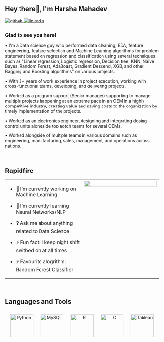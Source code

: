 ## Hey there👋, I'm Harsha Mahadev  
  

<a href="https://github.com/harshamahadev13" target="_blank">
<img src=https://img.shields.io/badge/github-%2324292e.svg?&style=for-the-badge&logo=github&logoColor=white alt=github style="margin-bottom: 5px;" />
</a>
<a href="https://linkedin.com/in/mahadev-venkata-sai-harsha" target="_blank">
<img src=https://img.shields.io/badge/linkedin-%231E77B5.svg?&style=for-the-badge&logo=linkedin&logoColor=white alt=linkedin style="margin-bottom: 5px;" />
</a>  


### Glad to see you here! 

• I'm a Data science guy who performed data cleaning, EDA, feature engineering, feature selection and Machine Learning algorithms for problem statement based on regression and classification using several techniques such as "Linear regression, Logistic regression, Decision tree, KNN, Naive Bayes, Random Forest, AdaBoast, Gradient Descend, XGB, and other Bagging and Boosting algorithms" on various projects.

• With 3+ years of work experience in project execution, working with cross-functional teams, developing, and delivering projects.

• Worked as a program support (Senior manager) supporting to manage multiple projects happening at an extreme pace in an OEM in a highly competitive industry, creating value and saving costs to the organization by timely implementation of the projects. 

• Worked as an electronics engineer, designing and integrating dosing control units alongside top notch teams for several OEMs.

• Worked alongside of multiple teams in various domains such as engineering, manufacturing, sales, management, and operations across nations.

  
<br/>  


## Rapidfire  
<table><tr><td valign="top" width="50%">

- 🔭 I’m currently working on Machine Learning 
  

- 🌱 I’m currently learning Neural Networks/NLP  
  

- ❓ Ask me about anything related to Data Science  
  

- ⚡ Fun fact: I keep night shift swithed on at all times   
  
  
- ⚡ Favourite alogrithm: Random Forest Classifier


</td><td valign="top" width="50%">

<div align="center">
<img src="https://rishavanand.github.io/static/images/greetings.gif" align="center" style="width: 100%" />
</div>  


</td></tr></table>  

<br/> 


## Languages and Tools  
<div align="center">  
<a href="https://www.python.org/" target="_blank"><img style="margin: 10px" src="https://profilinator.rishav.dev/skills-assets/python-original.svg" alt="Python" height="75" /></a>  
<a href="https://www.mysql.com/" target="_blank"><img style="margin: 10px" src="https://profilinator.rishav.dev/skills-assets/mysql-original-wordmark.svg" alt="MySQL" height="75" /></a>  
<a href="https://www.r-project.org/" target="_blank"><img style="margin: 10px" src="https://profilinator.rishav.dev/skills-assets/r.svg" alt="R" height="75" /></a>  
<a href="https://www.cprogramming.com/" target="_blank"><img style="margin: 10px" src="https://profilinator.rishav.dev/skills-assets/c-original.svg" alt="C" height="75" /></a>  
<a href="https://www.tableau.com/" target="_blank"><img style="margin: 10px" src="https://profilinator.rishav.dev/skills-assets/tableau.svg" alt="Tableau" height="75" /></a>  
</div>  

<br/>  
<br/>  
<br/>  
<br/>

